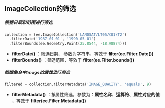 ## ImageCollection的筛选

##### 根据日期和范围进行筛选

```python
collection = (ee.ImageCollection('LANDSAT/LT05/C01/T2')
  .filterDate('1987-01-01', '1990-05-01')
  .filterBounds(ee.Geometry.Point(25.8544, -18.08874)))
```

- **filterDate()** ：筛选日期， 参数为字符串，等效于 **filter(ee.Filter.Date())** 
- **filterBounds()** ：筛选范围，等效于 **filter(ee.Filter.bounds())** 

##### 根据集合中Image的属性进行筛选

```python
filtered = collection.filterMetadata('IMAGE_QUALITY', 'equals', 9)
```

- **filterMetadata()** ：按属性筛选，参数为：**属性名称**、**运算符**、**属性对应的值** ，等效于 **filter(ee.Filter.Metadata())** 




